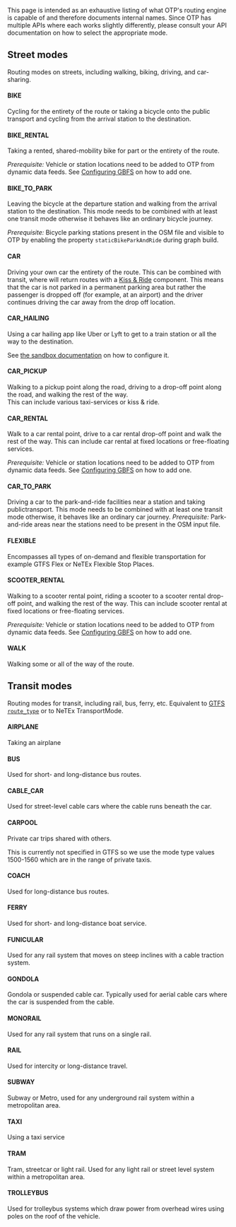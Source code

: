 This page is intended as an exhaustive listing of what OTP's routing engine is capable of and 
therefore documents internal names. Since OTP has multiple APIs where each works slightly differently,
please consult your API documentation on how to select the appropriate mode.

<!-- street-modes BEGIN -->
<!-- NOTE! This section is auto-generated. Do not change, change doc in code instead. -->

<h2 id="Street modes">Street modes</h2>

Routing modes on streets, including walking, biking, driving, and car-sharing.

<h4 id="BIKE">BIKE</h4>

Cycling for the entirety of the route or taking a bicycle onto the public transport and cycling from the arrival station to the destination.

<h4 id="BIKE_RENTAL">BIKE_RENTAL</h4>

Taking a rented, shared-mobility bike for part or the entirety of the route.

_Prerequisite:_ Vehicle or station locations need to be added to OTP from dynamic data feeds.
See [Configuring GBFS](UpdaterConfig.md#gbfs-vehicle-rental-systems) on how to add one.


<h4 id="BIKE_TO_PARK">BIKE_TO_PARK</h4>

Leaving the bicycle at the departure station and walking from the arrival station to the destination.
This mode needs to be combined with at least one transit mode otherwise it behaves like an ordinary bicycle journey.

_Prerequisite:_ Bicycle parking stations present in the OSM file and visible to OTP by enabling the property `staticBikeParkAndRide` during graph build.


<h4 id="CAR">CAR</h4>

Driving your own car the entirety of the route.
This can be combined with transit, where will return routes with a [Kiss & Ride](https://en.wikipedia.org/wiki/Park_and_ride#Kiss_and_ride_/_kiss_and_fly) component.
This means that the car is not parked in a permanent parking area but rather the passenger is dropped off (for example, at an airport) and the driver continues driving the car away from the drop off location.


<h4 id="CAR_HAILING">CAR_HAILING</h4>

Using a car hailing app like Uber or Lyft to get to a train station or all the way to the destination.

See [the sandbox documentation](sandbox/RideHailing.md) on how to configure it.


<h4 id="CAR_PICKUP">CAR_PICKUP</h4>

Walking to a pickup point along the road, driving to a drop-off point along the road, and walking the rest of the way. <br/> This can include various taxi-services or kiss & ride.

<h4 id="CAR_RENTAL">CAR_RENTAL</h4>

Walk to a car rental point, drive to a car rental drop-off point and walk the rest of the way.
This can include car rental at fixed locations or free-floating services.

_Prerequisite:_ Vehicle or station locations need to be added to OTP from dynamic data feeds.
See [Configuring GBFS](UpdaterConfig.md#gbfs-vehicle-rental-systems) on how to add one.


<h4 id="CAR_TO_PARK">CAR_TO_PARK</h4>

Driving a car to the park-and-ride facilities near a station and taking publictransport.
This mode needs to be combined with at least one transit mode otherwise, it behaves like an ordinary car journey.
_Prerequisite:_ Park-and-ride areas near the stations need to be present in the OSM input file.


<h4 id="FLEXIBLE">FLEXIBLE</h4>

Encompasses all types of on-demand and flexible transportation for example GTFS Flex or NeTEx Flexible Stop Places.

<h4 id="SCOOTER_RENTAL">SCOOTER_RENTAL</h4>

Walking to a scooter rental point, riding a scooter to a scooter rental drop-off point, and walking the rest of the way.
This can include scooter rental at fixed locations or free-floating services.

_Prerequisite:_ Vehicle or station locations need to be added to OTP from dynamic data feeds.
See [Configuring GBFS](UpdaterConfig.md#gbfs-vehicle-rental-systems) on how to add one.


<h4 id="WALK">WALK</h4>

Walking some or all of the way of the route.


<!-- street-modes END -->

<!-- transit-modes BEGIN -->
<!-- NOTE! This section is auto-generated. Do not change, change doc in code instead. -->

<h2 id="Transit modes">Transit modes</h2>

Routing modes for transit, including rail, bus, ferry, etc. Equivalent to [GTFS `route_type`](https://developers.google.com/transit/gtfs/reference/#routestxt) or to NeTEx TransportMode. 

<h4 id="AIRPLANE">AIRPLANE</h4>

Taking an airplane

<h4 id="BUS">BUS</h4>

Used for short- and long-distance bus routes.

<h4 id="CABLE_CAR">CABLE_CAR</h4>

Used for street-level cable cars where the cable runs beneath the car.

<h4 id="CARPOOL">CARPOOL</h4>

Private car trips shared with others.

This is currently not specified in GTFS so we use the mode type values 1500-1560 which are in the range of private taxis.


<h4 id="COACH">COACH</h4>

Used for long-distance bus routes.

<h4 id="FERRY">FERRY</h4>

Used for short- and long-distance boat service.

<h4 id="FUNICULAR">FUNICULAR</h4>

Used for any rail system that moves on steep inclines with a cable traction system.

<h4 id="GONDOLA">GONDOLA</h4>

Gondola or suspended cable car. Typically used for aerial cable cars where the car is suspended from the cable.

<h4 id="MONORAIL">MONORAIL</h4>

Used for any rail system that runs on a single rail.

<h4 id="RAIL">RAIL</h4>

Used for intercity or long-distance travel.

<h4 id="SUBWAY">SUBWAY</h4>

Subway or Metro, used for any underground rail system within a metropolitan area.

<h4 id="TAXI">TAXI</h4>

Using a taxi service

<h4 id="TRAM">TRAM</h4>

Tram, streetcar or light rail. Used for any light rail or street level system within a metropolitan area.

<h4 id="TROLLEYBUS">TROLLEYBUS</h4>

Used for trolleybus systems which draw power from overhead wires using poles on the roof of the vehicle.


<!-- transit-modes END -->
